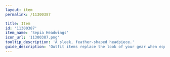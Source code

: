 ```yaml
---
layout: item
permalink: /11300387

title: Item
id: '11300387'
item_name: 'Sepia Headwings'
icon_url: '11300387.png'
tooltip_description: 'A sleek, feather-shaped headpiece.'
guide_description: 'Outfit items replace the look of your gear when equipped.'
---
```

